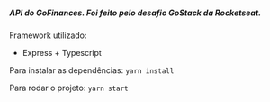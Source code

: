 ##### API do GoFinances. Foi feito pelo desafio GoStack da Rocketseat.

Framework utilizado:
* Express + Typescript

Para instalar as dependências: ` yarn install `

Para rodar o projeto: ` yarn start `
